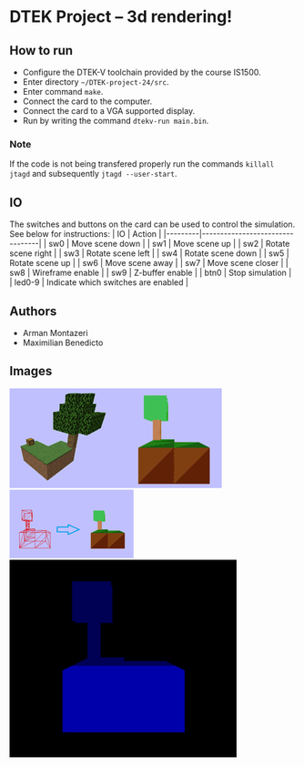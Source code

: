 # DTEK Project – 3d rendering!

## How to run
* Configure the DTEK-V toolchain provided by the course IS1500.
* Enter directory ```~/DTEK-project-24/src```.
* Enter command ```make```.
* Connect the card to the computer.
* Connect the card to a VGA supported display.
* Run by writing the command ```dtekv-run main.bin```.

### Note
If the code is not being transfered properly run the commands ```killall jtagd``` and subsequently ```jtagd --user-start```.

## IO

The switches and buttons on the card can be used to control the simulation. See below for instructions:
| IO      | Action                          |
|---------|---------------------------------|
| sw0     | Move scene down                 |
| sw1     | Move scene up                   |
| sw2     | Rotate scene right              |
| sw3     | Rotate scene left               |
| sw4     | Rotate scene down               |
| sw5     | Rotate scene up                 |
| sw6     | Move scene away                 |
| sw7     | Move scene closer               |
| sw8     | Wireframe enable                |
| sw9     | Z-buffer enable                 |
| btn0    | Stop simulation                 |
| led0-9  | Indicate which switches are enabled |

## Authors
* Arman Montazeri
* Maximilian Benedicto

## Images

![Minecraft Skyblock](./img/inspiration.png)
![Wireframe Render](./img/wireframe.png)
![Z-Buffer](./img/zbuffer.png)

